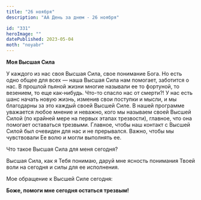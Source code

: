 ```yaml
---
title: "26 ноября"
description: "АА День за днем - 26 ноября"

id: "331"
heroImage: ""
datePublished: 2023-05-04
moth: "noyabr"
---
```


**Моя Высшая Сила**

У каждого из нас своя Высшая Сила, свое понимание Бога. Но есть одно общее для
всех — наша Высшая Сила нам помогает, заботится о нас. В прошлой пьяной жизни
многие называли ее то фортуной, то везением, то еще как-нибудь. Что-то спасло
нас от смерти?! У нас есть шанс начать новую жизнь, изменив свои поступки и
мысли, и мы благодарны за это каждый своей Высшей Силе. В нашей программе
уважается любое мнение и неважно, кого мы называем своей Высшей Силой (по
крайней мере на первых этапах трезвости), главное, что она помогает оставаться
трезвыми. Главное, чтобы наш контакт с Высшей Силой был очевиден для нас и не
прерывался. Важно, чтобы мы чувствовали Ее волю и могли выполнять ее.

Что такое Высшая Сила для меня сегодня?

Высшая Сила, как я Тебя понимаю, даруй мне ясность понимания Твоей воли на
сегодня и силы для ее исполнения.

Мое обращение к Высшей Силе сегодня:

**Боже, помоги мне сегодня остаться трезвым!**
